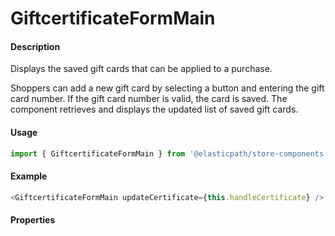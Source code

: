 # GiftcertificateFormMain

#### Description

Displays the saved gift cards that can be applied to a purchase. 

Shoppers can add a new gift card by selecting a button and entering the gift card number. If the gift card number is valid, the card is saved. The component retrieves and displays the updated list of saved gift cards.

#### Usage

```js
import { GiftcertificateFormMain } from '@elasticpath/store-components';
```

#### Example

```js
<GiftcertificateFormMain updateCertificate={this.handleCertificate} />
```

#### Properties

<!-- PROPS -->
